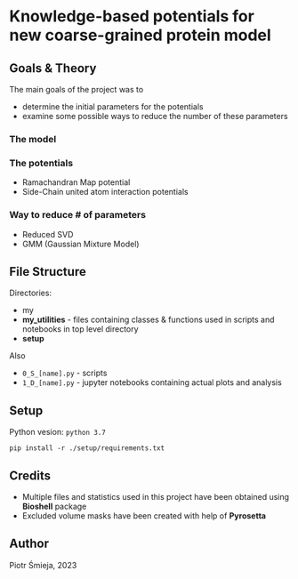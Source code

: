 



# Knowledge-based potentials for new coarse-grained protein model

## Goals & Theory

The main goals of the project was to
- determine the initial parameters for the potentials
- examine some possible ways to reduce the number of these parameters

### The model 


### The potentials
- Ramachandran Map potential
- Side-Chain united atom interaction potentials

### Way to reduce # of parameters
- Reduced SVD
- GMM (Gaussian Mixture Model)

## File Structure

Directories:
- my
- **my_utilities** - files containing classes & functions used in scripts and notebooks in top level directory
- **setup**

Also
- `0_S_[name].py` - scripts
- `1_D_[name].py` - jupyter notebooks containing actual plots and analysis

## Setup

Python vesion: `python 3.7`

```pip install -r ./setup/requirements.txt```

## Credits

- Multiple files and statistics used in this project have been obtained using **Bioshell** package
- Excluded volume masks have been created with help of **Pyrosetta**


## Author
Piotr Śmieja, 2023